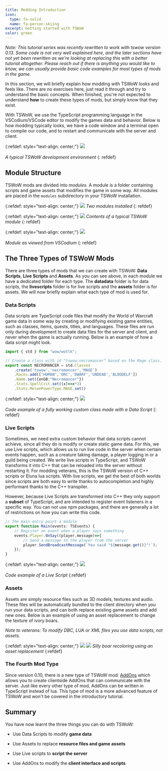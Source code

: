 ```yaml
---
title: Modding Introduction
icon:
  type: fa-solid
  name: fa-person-skiing
excerpt: Getting started with TSWoW
color: green
---
```


_Note: This tutorial series was recently rewritten to work with tswow version 0.13. Some code is not very well explained here, and the later sections have not yet been rewritten as we're looking at replacing this with a better tutorial altogether. Please reach out if there is anything you would like to know, we can usually provide basic code examples for most types of mods in the game._

In this section, we will briefly explain how modding with TSWoW looks and feels like. There are no exercises here, just read it through and try to understand the basic concepts. When finished, you're not expected to understand **how** to create these types of mods, but simply know that they exist.

With TSWoW, we use the TypeScript programming language in the VSCodium/VSCode editor to modify the games data and behavior. Below is how modding typically looks, we have a code window and a terminal open to compile our code, and to restart and communicate with the server and client.

{:refdef: style="text-align: center;"}
![](tswow-layout.png)
<br/><br/>
_A typical TSWoW development environment_
{: refdef}

## Module Structure
TSWoW mods are divided into _modules_. A module is a folder containing scripts and game assets that modifies the game in some way. All modules are placed in the `modules` subdirectory in your TSWoW installation.

{:refdef: style="text-align: center;"}
![](modules.png)
_Two modules installed_
{: refdef}

{:refdef: style="text-align: center;"}
![](module-contents.png)
_Contents of a typical TSWoW module_
{: refdef}

{:refdef: style="text-align: center;"}
![](module-vscodium.png)
<br/><br/>
_Module as viewed from VSCodium_
{: refdef}

## The Three Types of TSWoW Mods

There are three types of mods that we can create with TSWoW: **Data Scripts**, **Live Scripts** and **Assets**. As you can see above, in each module we have a dedicated folder for each type. The **datadata** folder is for data scripts, the **livescripts** folder is for live scripts and the **assets** folder is for assets. We will now briefly explain what each type of mod is used for.


### Data Scripts

Data scripts are TypeScript code files that modify the World of Warcraft game data in some way by creating or modifying existing game entities, such as classes, items, quests, titles, and languages. These files are run only during development to create data files for the server and client, and never when the game is actually running. Below is an example of how a data script might look.

```ts
import { std } from "wow/wotlk";

// Create a class with id "tswow:necromancer" based on the Mage class.
export const NECROMANCER = std.Classes
    .create('tswow','necromancer','MAGE')
    .Races.add(['HUMAN','ORC','DWARF','UNDEAD','BLOODELF'])
    .Name.set({enGB:"Necromancer"})
    .Stats.SpellCrit.set((x)=>x*2)
    .Stats.MeleePowerType.MAGE.set()
```

{:refdef: style="text-align: center;"}
![](custom-class.png)
<br/><br/>
_Code example of a fully working custom class made with a Data Script_
{: refdef}

### Live Scripts

Sometimes, we need extra custom behavior that data scripts cannot achieve, since all they do is modify or create static game data. For this, we use Live scripts, which allows us to run live code in the server when certain events happen, such as a creature taking damage, a player logging in or a guild being created. We write live scripts in TypeScript, and TSWoW transforms it into C++ that can be reloaded into the server without restarting it. For modding veterans, this is the TSWoW version of C++ scripts or Eluna lua scripts.  With live scripts, we get the best of both worlds since scripts are both easy to write thanks to autocompletion and highly performant thanks to the C++ transpiler.

However, because Live Scripts are transformed into C++ they only support a **subset** of TypeScript, and are intended to register event listeners in a specific way. You can not use npm packages, and there are generally a lot of restrictions on how you can write this code.

```ts
// The main entry point a module
export function Main(events: TSEvents) {
    // Register an event when a player says something
    events.Player.OnSay((player,message)=>{
        // Send a message to the player from the server
        player.SendBroadcastMessage(`You said "${message.get()}"!`);
    });
}
```
{:refdef: style="text-align: center;"}
![](live-script.png)
<br/><br/>
_Code example of a Live Script_
{:refdef}

### Assets

Assets are simply resource files such as 3D models, textures and audio. These files will be automatically bundled to the client directory when you run your data scripts, and can both replace existing game assets and add new ones. Below is an example of using an asset replacement to change the texture of ivory boars.

_Note to veterans: To modify DBC, LUA or XML files you use data scripts, not assets._

{:refdef: style="text-align: center;"}
![](boar-file.png)
![](boar-ingame.png)
_Silly boar recoloring using an asset replacement_
{:refdef}

### The Fourth Mod Type

Since version 0.10, there is a new type of TSWoW mod: [AddOns](../../documentation/addons/) which allows you to create clientside AddOns that can communicate with the server. Just like every other type of mod, AddOns can be written in TypeScript instead of lua. This type of mod is a more advanced feature of TSWoW and won't be covered in the introductory tutorial.

## Summary

You have now learnt the three things you can do with TSWoW:

- Use Data Scripts to modify **game data**

- Use Assets to replace **resource files and game assets**

- Use Live scripts to **script the server**

- Use AddOns to modify the **client interface and scripts**
